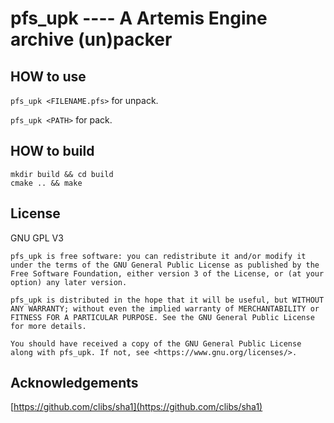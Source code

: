 # pfs_upk ---- A Artemis Engine archive (un)packer
## HOW to use
`pfs_upk <FILENAME.pfs>` for unpack.

`pfs_upk <PATH>` for pack.
## HOW to build
```
mkdir build && cd build
cmake .. && make
```

## License

GNU GPL V3

```
pfs_upk is free software: you can redistribute it and/or modify it under the terms of the GNU General Public License as published by the Free Software Foundation, either version 3 of the License, or (at your option) any later version.

pfs_upk is distributed in the hope that it will be useful, but WITHOUT ANY WARRANTY; without even the implied warranty of MERCHANTABILITY or FITNESS FOR A PARTICULAR PURPOSE. See the GNU General Public License for more details.

You should have received a copy of the GNU General Public License along with pfs_upk. If not, see <https://www.gnu.org/licenses/>.
```

## Acknowledgements

[https://github.com/clibs/sha1](https://github.com/clibs/sha1)
